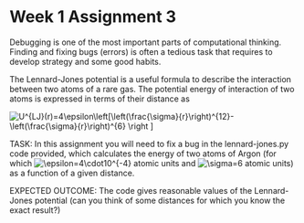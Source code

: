 # Week 1 Assignment 3

Debugging is one of the most important parts of computational thinking. Finding and fixing bugs (errors) is often a tedious task that requires to develop strategy and some good habits. 

The Lennard-Jones potential is a useful formula to describe the interaction between two atoms of a rare gas. The potential energy of interaction of two atoms is expressed in terms of their distance as 

<img src="https://latex.codecogs.com/gif.latex?U^{LJ}(r)=4\epsilon\left[\left(\frac{\sigma}{r}\right)^{12}-\left(\frac{\sigma}{r}\right)^{6}&space;\right&space;]" title="U^{LJ}(r)=4\epsilon\left[\left(\frac{\sigma}{r}\right)^{12}-\left(\frac{\sigma}{r}\right)^{6} \right ]" />

TASK: In this assignment you will need to fix a bug in the lennard-jones.py code provided, which calculates the energy of two atoms of Argon (for which <img src="https://latex.codecogs.com/gif.latex?\epsilon=4\cdot10^{-4}" title="\epsilon=4\cdot10^{-4}" /> atomic units and <img src="https://latex.codecogs.com/gif.latex?\sigma=6" title="\sigma=6" /> atomic units) as a function of a given distance.

EXPECTED OUTCOME: The code gives reasonable values of the Lennard-Jones potential (can you think of some distances for which you know the exact result?)
